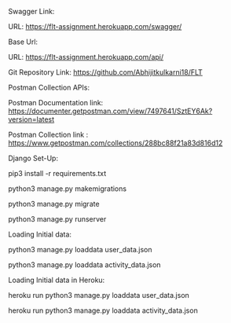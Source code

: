 Swagger Link:

URL: https://flt-assignment.herokuapp.com/swagger/



Base Url:

URL: https://flt-assignment.herokuapp.com/api/


Git Repository Link: https://github.com/Abhijitkulkarni18/FLT

Postman Collection APIs:

Postman Documentation link: https://documenter.getpostman.com/view/7497641/SztEY6Ak?version=latest

Postman Collection link : https://www.getpostman.com/collections/288bc88f21a83d816d12



Django Set-Up:

pip3 install -r requirements.txt

python3 manage.py makemigrations

python3 manage.py migrate

python3 manage.py runserver




Loading Initial data:

python3 manage.py loaddata user_data.json

python3 manage.py loaddata activity_data.json


Loading Initial data in Heroku:

heroku run python3 manage.py loaddata user_data.json

heroku run python3 manage.py loaddata activity_data.json